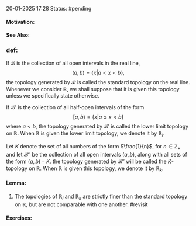 20-01-2025 17:28
Status: #pending
#### Motivation:
#### See Also:
### def:
If $\mathcal{B}$ is the collection of all open intervals in the real line, $$
(a,b)=\{x|a<x<b\},$$
the topology generated by $\mathcal{B}$ is called the standard topology on the real line. Whenever we consider $\mathbb{R}$, we shall suppose that it is given this topology unless we specifically state otherwise. 

If $\mathcal{B'}$ is the collection of all half-open intervals of the form $$
[a,b)=\{x|a\leq x<b\}
$$
where $a<b$, the topology generated by $\mathcal{B'}$ is called the lower limit topology on $\mathbb{R}$. When $\mathbb{R}$ is given the lower limit topology, we denote it by $\mathbb{R}_{l}$.

Let $K$ denote the set of all numbers of the form $\frac{1}{n}$, for $n \in \mathbb{Z_{+}}$ and let $\mathcal{B''}$ be the collection of all open intervals $(a,b)$, along with all sets of the form $(a,b)-K$. the topology generated by $\mathcal{B''}$ will be called the $K$-topology on $\mathbb{R}$. When $\mathbb{R}$ is given this topology, we denote it by $\mathbb{R}_{k}$.
#### Lemma:
1. The topologies of $\mathbb{R}_{l}\text{ and }\mathbb{R}_{k}$ are strictly finer than the standard topology on $\mathbb{R}$, but are not comparable with one another. #revisit 
#### Exercises: